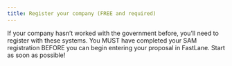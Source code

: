 ```yaml
---
title: Register your company (FREE and required)
---
```


If your company hasn’t worked with the government before, you’ll need to register with these systems. You MUST have completed your SAM registration BEFORE you can begin entering your proposal in FastLane. Start as soon as possible!
